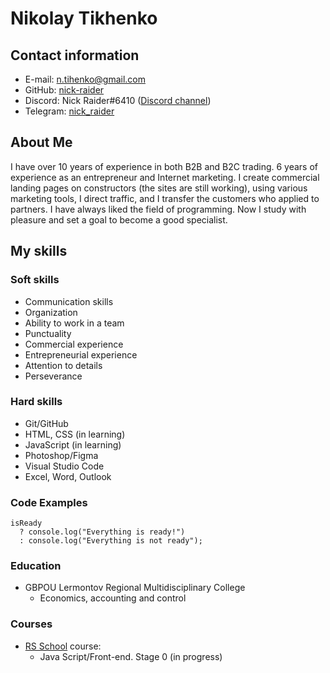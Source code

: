 # Nikolay Tikhenko

## Contact information
* E-mail: [n.tihenko@gmail.com](mailto:n.tihenko@gmail.com)
* GitHub: [nick-raider](https://github.com/nick-raider)
* Discord: Nick Raider#6410 ([Discord channel](https://discord.gg/ADWt8vpX))
* Telegram: [nick_raider](https://t.me/nick_raider)

## About Me
I have over 10 years of experience in both B2B and B2C trading. 6 years of experience as an entrepreneur and Internet marketing. I create commercial landing pages on constructors (the sites are still working), using various marketing tools, I direct traffic, and I transfer the customers who applied to partners. I have always liked the field of programming. Now I study with pleasure and set a goal to become a good specialist.

## My skills

### Soft skills
* Communication skills
* Organization
* Ability to work in a team
* Punctuality
* Commercial experience
* Entrepreneurial experience
* Attention to details
* Perseverance

### Hard skills
* Git/GitHub
* HTML, CSS (in learning)
* JavaScript (in learning) 
* Photoshop/Figma
* Visual Studio Code
* Excel, Word, Outlook

### Code Examples
```
isReady
  ? console.log("Everything is ready!")
  : console.log("Everything is not ready");
```
### Education
* GBPOU Lermontov Regional Multidisciplinary College
    * Economics, accounting and control

### Courses
* [RS School](https://rs.school/) course:
    * Java Script/Front-end. Stage 0 (in progress)